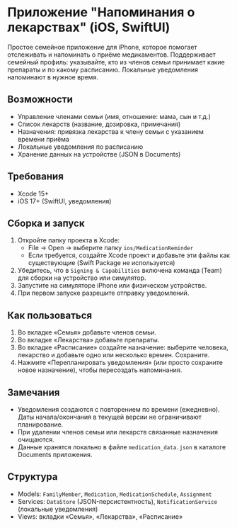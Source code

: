 # Приложение "Напоминания о лекарствах" (iOS, SwiftUI)

Простое семейное приложение для iPhone, которое помогает отслеживать и напоминать о приёме медикаментов. Поддерживает семейный профиль: указывайте, кто из членов семьи принимает какие препараты и по какому расписанию. Локальные уведомления напоминают в нужное время.

## Возможности
- Управление членами семьи (имя, отношение: мама, сын и т.д.)
- Список лекарств (название, дозировка, примечания)
- Назначения: привязка лекарства к члену семьи с указанием времени приёма
- Локальные уведомления по расписанию
- Хранение данных на устройстве (JSON в Documents)

## Требования
- Xcode 15+
- iOS 17+ (SwiftUI, уведомления)

## Сборка и запуск
1. Откройте папку проекта в Xcode:
   - File → Open → выберите папку `ios/MedicationReminder`
   - Если требуется, создайте Xcode проект и добавьте эти файлы как существующие (Swift Package не используется)
2. Убедитесь, что в `Signing & Capabilities` включена команда (Team) для сборки на устройство или симулятор.
3. Запустите на симуляторе iPhone или физическом устройстве.
4. При первом запуске разрешите отправку уведомлений.

## Как пользоваться
1. Во вкладке «Семья» добавьте членов семьи.
2. Во вкладке «Лекарства» добавьте препараты.
3. Во вкладке «Расписание» создайте назначение: выберите человека, лекарство и добавьте одно или несколько времен. Сохраните.
4. Нажмите «Перепланировать уведомления» (или просто сохраните новое назначение), чтобы пересоздать напоминания.

## Замечания
- Уведомления создаются с повторением по времени (ежедневно). Даты начала/окончания в текущей версии не ограничивают планирование.
- При удалении членов семьи или лекарств связанные назначения очищаются.
- Данные хранятся локально в файле `medication_data.json` в каталоге Documents приложения.

## Структура
- Models: `FamilyMember`, `Medication`, `MedicationSchedule`, `Assignment`
- Services: `DataStore` (JSON-персистентность), `NotificationService` (локальные уведомления)
- Views: вкладки «Семья», «Лекарства», «Расписание»


